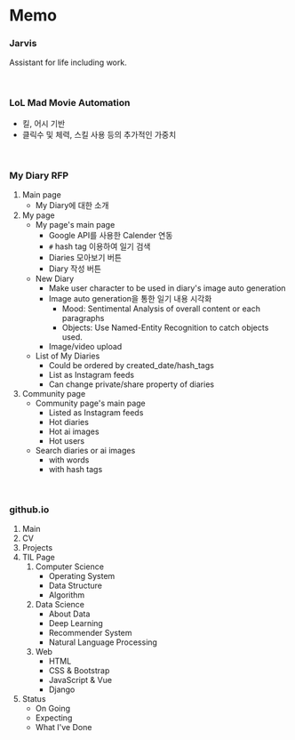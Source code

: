 # Memo
### Jarvis

Assistant for life including work.

<br>

### LoL Mad Movie Automation

+ 킬, 어시 기반
+ 클릭수 및 체력, 스킬 사용 등의 추가적인 가중치

<br>

### My Diary RFP

1. Main page
   - My Diary에 대한 소개
2. My page
   - My page's main page
     - Google API를 사용한 Calender 연동
     - `#` hash tag 이용하여 일기 검색
     - Diaries 모아보기 버튼
     - Diary 작성 버튼
   - New Diary
     - Make user  character to be used in diary's image auto generation
     - Image auto generation을 통한 일기 내용 시각화
       - Mood: Sentimental Analysis of overall content or each paragraphs
       - Objects: Use Named-Entity Recognition to catch objects used.
     - Image/video upload
   - List of My Diaries
     - Could be ordered by created_date/hash_tags
     - List as Instagram feeds
     - Can change private/share property of diaries
3. Community page
   - Community page's main page
     - Listed as Instagram feeds
     - Hot diaries
     - Hot ai images
     - Hot users
   - Search diaries or ai images
     - with words
     - with hash tags

<br>

### github.io

1. Main
2. CV
3. Projects
4. TIL Page
   1. Computer Science
      - Operating System
      - Data Structure
      - Algorithm
   2. Data Science
      - About Data
      - Deep Learning
      - Recommender System
      - Natural Language Processing
   3. Web
      - HTML
      - CSS & Bootstrap
      - JavaScript & Vue
      - Django
5. Status
   - On Going
   - Expecting
   - What I've Done

